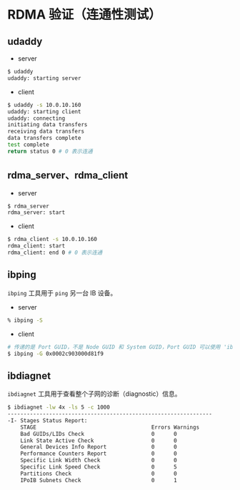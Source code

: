 # RDMA 验证（连通性测试）

## udaddy

* server

```bash
$ udaddy
udaddy: starting server
```

* client

```bash
$ udaddy -s 10.0.10.160
udaddy: starting client
udaddy: connecting
initiating data transfers
receiving data transfers
data transfers complete
test complete
return status 0 # 0 表示连通
```

## rdma_server、rdma_client

* server

```bash
$ rdma_server
rdma_server: start
```

* client

```bash
$ rdma_client -s 10.0.10.160
rdma_client: start
rdma_client: end 0 # 0 表示连通
```

## ibping

`ibping` 工具用于 `ping` 另一台 IB 设备。

* server

```bash
% ibping -S
```

* client

```bash
# 传递的是 Port GUID，不是 Node GUID 和 System GUID，Port GUID 可以使用 'iblinkinfo' 命令获取
$ ibping -G 0x0002c903000d81f9
```

## ibdiagnet

`ibdiagnet` 工具用于查看整个子网的诊断（diagnostic）信息。

```bash
$ ibdiagnet -lw 4x -ls 5 -c 1000
----------------------------------------------------------------
-I- Stages Status Report:
    STAGE                                    Errors Warnings
    Bad GUIDs/LIDs Check                     0      0
    Link State Active Check                  0      0
    General Devices Info Report              0      0
    Performance Counters Report              0      0
    Specific Link Width Check                0      0
    Specific Link Speed Check                0      5
    Partitions Check                         0      0
    IPoIB Subnets Check                      0      1
```
